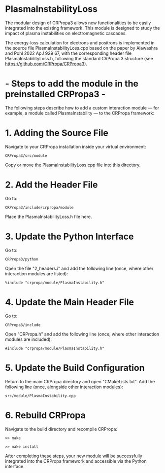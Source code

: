 # PlasmaInstabilityLoss
The modular design of CRPropa3 allows new functionalities to be easily integrated into the existing framework. This module is designed to study the impact of plasma instabilities on electromagnetic cascades.

The energy-loss calculation for electrons and positrons is implemented in the source file PlasmaInstabilityLoss.cpp based on the paper by Alawashra and Pohl 2022 ApJ 929 67, with the corresponding header file PlasmaInstabilityLoss.h, following the standard CRPropa 3 structure (see https://github.com/CRPropa/CRPropa3).

# - Steps to add the module in the preinstalled CRPropa3 -

The following steps describe how to add a custom interaction module — for example, a module called PlasmaInstability — to the CRPropa framework:


# 1. Adding the Source File

Navigate to your CRPropa installation inside your virtual environment:

`CRPropa3/src/module`

Copy or move the PlasmaInstabilityLoss.cpp file into this directory.


# 2. Add the Header File

Go to:

`CRPropa3/include/crpropa/module`

Place the PlasmaInstabilityLoss.h file here.


# 3. Update the Python Interface

Go to:

`CRPropa3/python`

Open the file "2_headers.i" and add the following line (once, where other interaction modules are listed):

`%include "crpropa/module/PlasmaInstability.h"`


# 4. Update the Main Header File

Go to:

`CRPropa3/include`

Open "CRPropa.h" and add the following line (once, where other interaction modules are included):

`#include "crpropa/module/PlasmaInstability.h"`


# 5. Update the Build Configuration

Return to the main CRPropa directory and open "CMakeLists.txt".
Add the following line (once, alongside other interaction modules):

`src/module/PlasmaInstability.cpp`


# 6. Rebuild CRPropa

Navigate to the build directory and recompile CRPropa:

```>> make ``` 

```>> make install ```

After completing these steps, your new module will be successfully integrated into the CRPropa framework and accessible via the Python interface.
